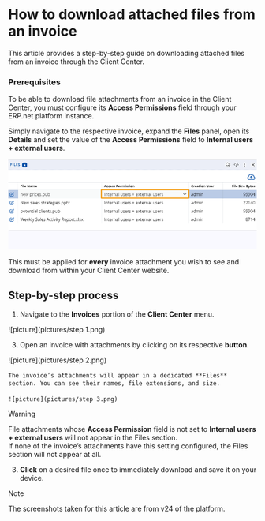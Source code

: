 # How to download attached files from an invoice

This article provides a step-by-step guide on downloading attached files from an invoice through the Client Center.

### Prerequisites

To be able to download file attachments from an invoice in the Client Center, you must configure its **Access Permissions** field through your ERP.net platform instance.

Simply navigate to the respective invoice, expand the **Files** panel, open its **Details** and set the value of the **Access Permissions** field to **Internal users + external users**.

![picture](pictures/access_permission.png)

This must be applied for **every** invoice attachment you wish to see and download from within your Client Center website.

## Step-by-step process

1.	Navigate to the **Invoices** portion of the **Client Center** menu.

   ![picture](pictures/step 1.png)
	
3.	Open an invoice with attachments by clicking on its respective **button**.

   ![picture](pictures/step 2.png)
     
    The invoice’s attachments will appear in a dedicated **Files** section. You can see their names, file extensions, and size.

	![picture](pictures/step 3.png)

> [!WARNING]
> File attachments whose **Access Permission** field is not set to **Internal users + external users** will not appear in the Files section. <br> If none of the invoice’s attachments have this setting configured, the Files section will not appear at all.

3. **Click** on a desired file once to immediately download and save it on your device.

> [!NOTE]
> The screenshots taken for this article are from v24 of the platform.
